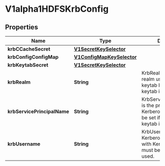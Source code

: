 

# V1alpha1HDFSKrbConfig

## Properties

Name | Type | Description | Notes
------------ | ------------- | ------------- | -------------
**krbCCacheSecret** | [**V1SecretKeySelector**](V1SecretKeySelector.md) |  |  [optional]
**krbConfigConfigMap** | [**V1ConfigMapKeySelector**](V1ConfigMapKeySelector.md) |  |  [optional]
**krbKeytabSecret** | [**V1SecretKeySelector**](V1SecretKeySelector.md) |  |  [optional]
**krbRealm** | **String** | KrbRealm is the Kerberos realm used with Kerberos keytab It must be set if keytab is used. |  [optional]
**krbServicePrincipalName** | **String** | KrbServicePrincipalName is the principal name of Kerberos service It must be set if either ccache or keytab is used. |  [optional]
**krbUsername** | **String** | KrbUsername is the Kerberos username used with Kerberos keytab It must be set if keytab is used. |  [optional]



